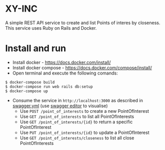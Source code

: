 # XY-INC

A simple REST API service to create and list Points of interes by closeness.
This service uses Ruby on Rails and Docker.

# Install and run

* Install docker - https://docs.docker.com/install/
* Install docker compose - https://docs.docker.com/compose/install/
* Open terminal and execute the following comands:
```shell
$ docker-compose build
$ docker-compose run web rails db:setup
$ docker-compose up
```
* Consume the service in `http://localhost:3000` as described in [swagger.yml](https://github.com/abnercarleto/xy-inc/blob/master/swagger.yml) (use [swagger editor](https://editor.swagger.io/) to visualise)
  * Use `POST /point_of_interests` to create a new PointOfInterest
  * Use `GET /point_of_interests` to list all PointOfInterests
  * Use `GET /point_of_interests/{id}` to return a specific PointOfInterest
  * Use `PUT /point_of_interests/{id}` to update a PointOfInterest
  * Use `GET /point_of_interests/closeness` to list all close PointOfInterests
